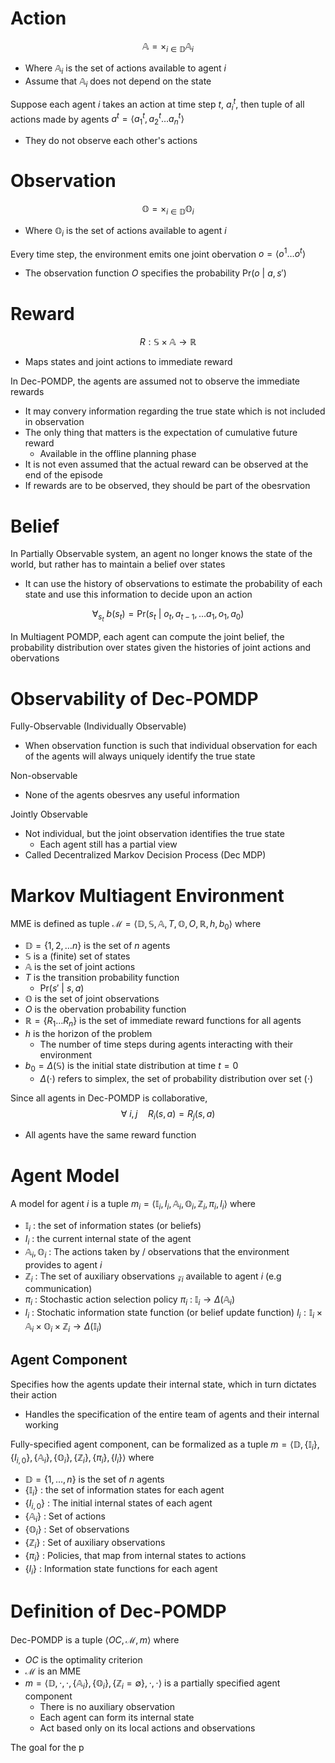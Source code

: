 # Action
$$\mathbb{A}=\times_{i\in \mathbb{D}}\mathbb{A}_{i}$$
- Where $\mathbb{A}_{i}$ is the set of actions available to agent $i$
- Assume that $\mathbb{A}_{i}$ does not depend on the state

Suppose each agent $i$ takes an action at time step $t$, $a^{t}_{i}$, then tuple of all actions made by agents $a^{t}=\langle a^{t}_{1}, a^{t}_{2}\dots a^{t}_{n} \rangle$
- They do not observe each other's actions
# Observation
$$\mathbb{O}=\times_{i\in \mathbb{D}}\mathbb{O}_{i}$$
- Where $\mathbb{O}_{i}$ is the set of actions available to agent $i$

Every time step, the environment emits one joint obervation $o=\langle o^{1}\dots o^{t} \rangle$
- The observation function $O$ specifies the probability $\text{Pr}(o\text{ | }a,s')$
# Reward
$$R:\mathbb{S}\times \mathbb{A}\to\mathbb{R}$$
- Maps states and joint actions to immediate reward

In Dec-POMDP, the agents are assumed not to observe the immediate rewards
- It may convery information regarding the true state which is not included in observation
- The only thing that matters is the expectation of cumulative future reward
	- Available in the offline planning phase
- It is not even assumed that the actual reward can be observed at the end of the episode
- If rewards are to be observed, they should be part of the obesrvation

# Belief
In Partially Observable system, an agent no longer knows the state of the world, but rather has to maintain a belief over states
- It can use the history of observations to estimate the probability of each state and use this information to decide upon an action

$$\forall_{s_{t}} \text{ }b(s_{t})=\text{Pr}(s_{t}\text{ | }o_{t}, a_{t-1}, \dots a_{1}, o_{1}, a_{0})$$

In Multiagent POMDP, each agent can compute the joint belief, the probability distribution over states given the histories of joint actions and obervations

# Observability of Dec-POMDP
Fully-Observable (Individually Observable)
- When observation function is such that individual observation for each of the agents will always uniquely identify the true state

Non-observable
- None of the agents obesrves any useful information

Jointly Observable
- Not individual, but the joint observation identifies the true state
	- Each agent still has a partial view
- Called Decentralized Markov Decision Process (Dec MDP)

# Markov Multiagent Environment
MME is defined as tuple $\mathscr{M}=\langle\mathbb{D}, \mathbb{S, A}, T, \mathbb{O}, O, \mathbb{R}, h, b_{0}\rangle$ where
- $\mathbb{D}=\{ 1,2,\dots n \}$ is the set of $n$ agents
- $\mathbb{S}$ is a (finite) set of states
- $\mathbb{A}$ is the set of joint actions
- $T$ is the transition probability function
	- $\text{Pr}(s'\text{ | }s,a)$
- $\mathbb{O}$ is the set of joint observations
- $O$ is the obervation probability function
- $\mathbb{R}=\{ R_{1}\dots R_{n} \}$ is the set of immediate reward functions for all agents
- $h$ is the horizon of the problem
	- The number of time steps during agents interacting with their environment
- $b_{0}=\Delta(\mathbb{S})$ is the initial state distribution at time $t=0$
	- $\Delta(\cdot)$ refers to simplex, the set of probability distribution over set $(\cdot)$

Since all agents in Dec-POMDP is collaborative,
$$\forall \text{ }i,j\quad R_{i}(s,a)=R_{j}(s,a)$$
- All agents have the same reward function

# Agent Model
A model for agent $i$ is a tuple $m_{i}=\langle \mathbb{I}_{i}, I_{i}, \mathbb{A}_{i}, \mathbb{O}_{i}, \mathbb{Z}_{i}, \pi_{i}, l_{i} \rangle$ where
- $\mathbb{I}_{i}$ : the set of information states (or beliefs)
- $I_{i}$ : the current internal state of the agent
- $\mathbb{A}_{i}, \mathbb{O}_{i}$ : The actions taken by / observations that the environment provides to agent $i$
- $\mathbb{Z}_{i}$ : The set of auxiliary observations $\mathscr{z}_{i}$ available to agent $i$ (e.g communication)
- $\pi_{i}$ : Stochastic action selection policy $\pi_{i}$ : $\mathbb{I}_{i}\to\Delta(\mathbb{A}_{i})$
- $l_{i}$ : Stochatic information state function (or belief update function) $l_{i} : \mathbb{I}_{i}\times \mathbb{A}_{i}\times \mathbb{O}_{i}\times \mathbb{Z}_{i}\to\Delta(\mathbb{I}_{i})$

## Agent Component
Specifies how the agents update their internal state, which in turn dictates their action
- Handles the specification of the entire team of agents and their internal working

Fully-specified agent component, can be formalized as a tuple $m=\langle \mathbb{D}, \{ \mathbb{I}_{i} \}, \{ I_{i,0} \}, \{ \mathbb{A}_{i} \}, \{ \mathbb{O}_{i} \}, \{ \mathbb{Z}_{i} \}, \{ \pi_{i} \}, \{ l_{i} \} \rangle$ where
- $\mathbb{D}=\{ 1,\dots,n \}$ is the set of $n$ agents
- $\{ \mathbb{I}_{i} \}$ : the set of information states for each agent
- $\{ I_{i,0} \}$ : The initial internal states of each agent
- $\{ \mathbb{A}_{i} \}$ : Set of actions
- $\{ \mathbb{O}_{i} \}$ : Set of observations
- $\{ \mathbb{Z}_{i} \}$ : Set of auxiliary observations
- $\{ \pi_{i} \}$ : Policies, that map from internal states to actions
- $\{ l_{i} \}$ : Information state functions for each agent

# Definition of Dec-POMDP
Dec-POMDP is a tuple $\langle OC, \mathscr{M}, m \rangle$ where
- $OC$ is the optimality criterion
- $\mathscr{M}$ is an MME
- $m=\langle \mathbb{D}, \cdot, \cdot, \{ \mathbb{A}_{i} \}, \{ \mathbb{O}_{i} \}, \{ \mathbb{Z}_{i} =\emptyset\}, \cdot, \cdot \rangle$ is a partially specified agent component
	- There is no auxiliary observation
	- Each agent can form its internal state
	- Act based only on its local actions and observations

The goal for the p